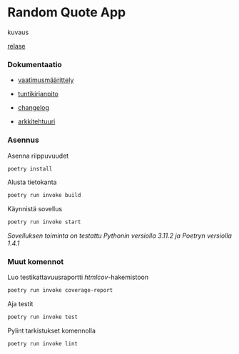 # Random Quote App
kuvaus 

[relase](https://github.com/roni-b/ohjelmistotekniikka/releases/tag/viikko5)

### Dokumentaatio

- [vaatimusmäärittely](https://github.com/roni-b/ohjelmistotekniikka/blob/main/dokumentaatio/vaatimusmaarittely.md)

- [tuntikirjanpito](https://github.com/roni-b/ohjelmistotekniikka/blob/main/dokumentaatio/tuntikirjanpito.md)

- [changelog](https://github.com/roni-b/ohjelmistotekniikka/blob/main/dokumentaatio/changelog.md)

- [arkkitehtuuri](https://github.com/roni-b/ohjelmistotekniikka/blob/main/dokumentaatio/arkkitehtuuri.md)

### Asennus

Asenna riippuvuudet
```bash
poetry install
```
Alusta tietokanta
```bash
poetry run invoke build
```
Käynnistä sovellus
```bash
poetry run invoke start
```
*Sovelluksen toiminta on testattu Pythonin versiolla 3.11.2 ja Poetryn versiolla 1.4.1*
### Muut komennot
Luo testikattavuusraportti *htmlcov*-hakemistoon
```bash
poetry run invoke coverage-report
```
Aja testit
```bash
poetry run invoke test
```
Pylint tarkistukset komennolla
```bash
poetry run invoke lint
```

